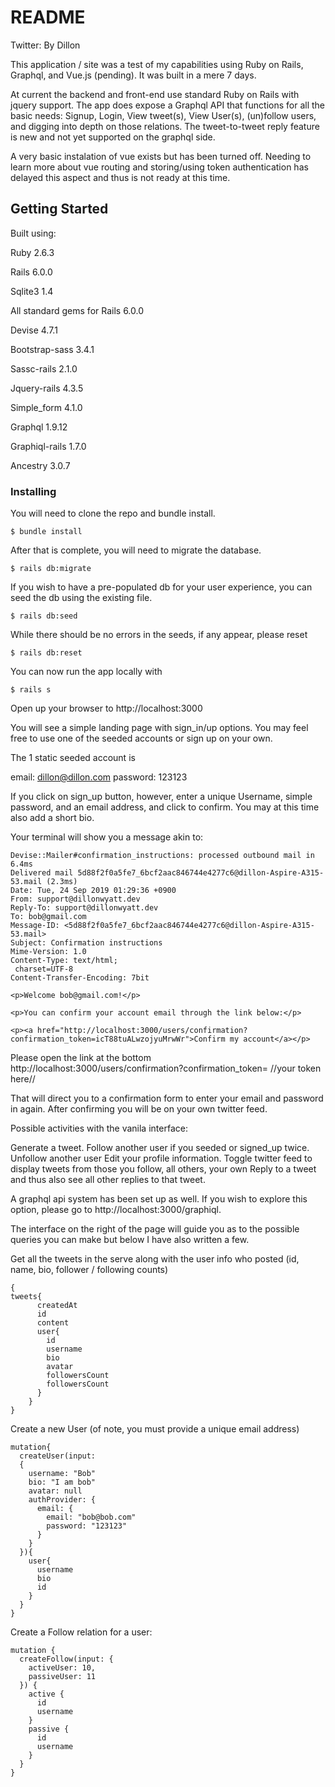 # README

Twitter: By Dillon

This application / site was a test of my capabilities using Ruby on Rails, Graphql, and Vue.js (pending). It was built in a mere 7 days.

At current the backend and front-end use standard Ruby on Rails with jquery support. The app does expose a Graphql API that functions for all the basic needs: Signup, Login, View tweet(s), View User(s), (un)follow users, and digging into depth on those relations. The tweet-to-tweet reply feature is new and not yet supported on the graphql side.

A very basic instalation of vue exists but has been turned off. Needing to learn more about vue routing and storing/using token authentication has delayed this aspect and thus is not ready at this time.




## Getting Started

Built using:

Ruby 2.6.3

Rails 6.0.0

Sqlite3 1.4

All standard gems for Rails 6.0.0

Devise 4.7.1

Bootstrap-sass 3.4.1

Sassc-rails 2.1.0

Jquery-rails 4.3.5

Simple_form 4.1.0

Graphql 1.9.12

Graphiql-rails 1.7.0

Ancestry 3.0.7

### Installing

You will need to clone the repo and bundle install.
```
$ bundle install
```

After that is complete, you will need to migrate the database.

```
$ rails db:migrate
```

If you wish to have a pre-populated db for your user experience, you can seed the db using the existing file.

```
$ rails db:seed
```

While there should be no errors in the seeds, if any appear, please reset

```
$ rails db:reset
```

You can now run the app locally with

```
$ rails s
```

Open up your browser to http://localhost:3000

You will see a simple landing page with sign_in/up options. You may feel free to use one of the seeded accounts or sign up on your own.

The 1 static seeded account is

email: dillon@dillon.com
password: 123123

If you click on sign_up button, however, enter a unique Username, simple password, and an email address, and click to confirm. You may at this time also add a short bio.

Your terminal will show you a message akin to:

```
Devise::Mailer#confirmation_instructions: processed outbound mail in 6.4ms
Delivered mail 5d88f2f0a5fe7_6bcf2aac846744e4277c6@dillon-Aspire-A315-53.mail (2.3ms)
Date: Tue, 24 Sep 2019 01:29:36 +0900
From: support@dillonwyatt.dev
Reply-To: support@dillonwyatt.dev
To: bob@gmail.com
Message-ID: <5d88f2f0a5fe7_6bcf2aac846744e4277c6@dillon-Aspire-A315-53.mail>
Subject: Confirmation instructions
Mime-Version: 1.0
Content-Type: text/html;
 charset=UTF-8
Content-Transfer-Encoding: 7bit

<p>Welcome bob@gmail.com!</p>

<p>You can confirm your account email through the link below:</p>

<p><a href="http://localhost:3000/users/confirmation?confirmation_token=icT88tuALwzojyuMrwWr">Confirm my account</a></p>

```

Please open the link at the bottom http://localhost:3000/users/confirmation?confirmation_token= //your token here//

That will direct you to a confirmation form to enter your email and password in again. After confirming you will be on your own twitter feed.


Possible activities with the vanila interface:

Generate a tweet.
Follow another user if you seeded or signed_up twice.
Unfollow another user
Edit your profile information.
Toggle twitter feed to display tweets from those you follow, all others, your own
Reply to a tweet and thus also see all other replies to that tweet.

A graphql api system has been set up as well. If you wish to explore this option, please go to http://localhost:3000/graphiql.

The interface on the right of the page will guide you as to the possible queries you can make but below I have also written a few.

Get all the tweets in the serve along with the user info who posted (id, name, bio, follower / following counts)

```
{
tweets{
      createdAt
      id
      content
      user{
        id
        username
        bio
        avatar
        followersCount
        followersCount
      }
    }
}
```

Create a new User (of note, you must provide a unique email address)

```
mutation{
  createUser(input:
  {
    username: "Bob"
    bio: "I am bob"
    avatar: null
    authProvider: {
      email: {
        email: "bob@bob.com"
        password: "123123"
      }
    }
  }){
    user{
      username
      bio
      id
    }
  }
}
```
Create a Follow relation for a user:

```
mutation {
  createFollow(input: {
    activeUser: 10,
    passiveUser: 11
  }) {
    active {
      id
      username
    }
    passive {
      id
      username
    }
  }
}
```
